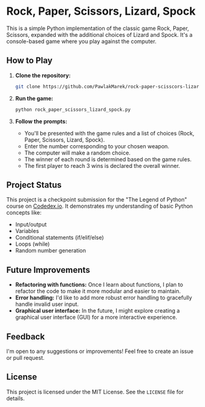 # Rock, Paper, Scissors, Lizard, Spock

This is a simple Python implementation of the classic game Rock, Paper, Scissors, expanded with the additional choices of Lizard and Spock. It's a console-based game where you play against the computer.

## How to Play

1. **Clone the repository:** 
   ```bash
   git clone https://github.com/PawlakMarek/rock-paper-scisscors-lizard-spock.git
   ```

2. **Run the game:**
   ```bash
   python rock_paper_scissors_lizard_spock.py
   ```

3. **Follow the prompts:** 
   * You'll be presented with the game rules and a list of choices (Rock, Paper, Scissors, Lizard, Spock).
   * Enter the number corresponding to your chosen weapon.
   * The computer will make a random choice.
   * The winner of each round is determined based on the game rules.
   * The first player to reach 3 wins is declared the overall winner.

## Project Status

This project is a checkpoint submission for the "The Legend of Python" course on [Codedex.io](https://www.codedex.io/python). It demonstrates my understanding of basic Python concepts like:

* Input/output
* Variables
* Conditional statements (if/elif/else)
* Loops (while)
* Random number generation

## Future Improvements

* **Refactoring with functions:**  Once I learn about functions, I plan to refactor the code to make it more modular and easier to maintain.
* **Error handling:** I'd like to add more robust error handling to gracefully handle invalid user input.
* **Graphical user interface:**  In the future, I might explore creating a graphical user interface (GUI) for a more interactive experience.

## Feedback

I'm open to any suggestions or improvements! Feel free to create an issue or pull request.

## License

This project is licensed under the MIT License. See the `LICENSE` file for details.
